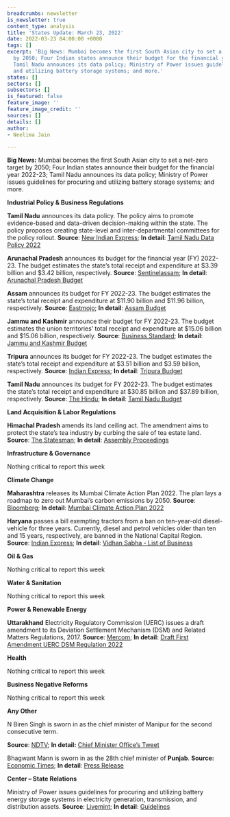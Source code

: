 ```yaml
---
breadcrumbs: newsletter
is_newsletter: true
content_type: analysis
title: 'States Update: March 23, 2022'
date: 2022-03-23 04:00:00 +0000
tags: []
excerpt: 'Big News: Mumbai becomes the first South Asian city to set a net-zero target
  by 2050; Four Indian states announce their budget for the financial year 2022-23;
  Tamil Nadu announces its data policy; Ministry of Power issues guidelines for procuring
  and utilizing battery storage systems; and more.'
states: []
sectors: []
subsectors: []
is_featured: false
feature_image: ''
feature_image_credit: ''
sources: []
details: []
author:
- Neelima Jain

---
```

**Big News:** Mumbai becomes the first South Asian city to set a net-zero target by 2050; Four Indian states announce their budget for the financial year 2022-23; Tamil Nadu announces its data policy; Ministry of Power issues guidelines for procuring and utilizing battery storage systems; and more.

**Industrial Policy & Business Regulations**

**Tamil Nadu** announces its data policy. The policy aims to promote evidence-based and data-driven decision-making within the state. The policy proposes creating state-level and inter-departmental committees for the policy rollout. **Source**: [New Indian Express](https://www.newindianexpress.com/states/tamil-nadu/2022/mar/17/tn-unveils-data-policy-for-good-governance-2431002.html); **In detail**: [Tamil Nadu Data Policy 2022](https://cms.tn.gov.in/sites/default/files/go/it_e_16_2022_Ms.pdf)

**Arunachal Pradesh** announces its budget for the financial year (FY) 2022-23. The budget estimates the state’s total receipt and expenditure at $3.39 billion and $3.42 billion, respectively. **Source**: [Sentinelassam](https://www.sentinelassam.com/north-east-india-news/arunachal-news/rs-64481-crore-tax-free-deficit-budget-for-arunachal-pradesh-582853); **In detail**: [Arunachal Pradesh Budget](https://www.arunachalbudget.in/docs/glance.pdf)

**Assam** announces its budget for FY 2022-23. The budget estimates the state’s total receipt and expenditure at $11.90 billion and $11.96 billion, respectively. **Source**: [Eastmojo](https://www.eastmojo.com/assam/2022/03/17/assam-budget-2022-23-major-highlights-here/); **In detail**: [Assam Budget](https://finassam.in/budget_documents/)

**Jammu and Kashmir** announce their budget for FY 2022-23. The budget estimates the union territories’ total receipt and expenditure at $15.06 billion and $15.06 billion, respectively. **Source**: [Business Standard](https://www.business-standard.com/budget/article/fm-nirmala-sitharaman-presents-rs-1-42-trn-j-k-budget-in-lok-sabha-122031400659_1.html); **In detail**: [Jammu and Kashmir Budget](https://jakfinance.nic.in/budget/budget2223/2%20Budget%20at%20a%20Glance%202022-23%20(English).pdf)

**Tripura** announces its budget for FY 2022-23. The budget estimates the state’s total receipt and expenditure at $3.51 billion and $3.59 billion, respectively. **Source**: [Indian Express](https://indianexpress.com/article/north-east-india/tripura/tripura-government-presents-rs-26892-crore-tax-free-budget-7824501/); **In detail**: [Tripura Budget](https://finance.tripura.gov.in/sites/default/files/Finance%20Minister%27s%20Speech%20in%20English%20on%20Budget%202022-23.pdf)

**Tamil Nadu** announces its budget for FY 2022-23. The budget estimates the state’s total receipt and expenditure at $30.85 billion and $37.89 billion, respectively. **Source**: [The Hindu](https://www.thehindu.com/news/national/tamil-nadu/tamil-nadu-state-budget-2022-highlights-march-18-2022/article65236666.ece); **In detail**: [Tamil Nadu Budget](https://tnbudget.tn.gov.in/tnweb_files/demands/61%20Annual_Financial_statements.pdf)

**Land Acquisition & Labor Regulations**

**Himachal Pradesh** amends its land ceiling act. The amendment aims to protect the state’s tea industry by curbing the sale of tea estate land. **Source**: [The Statesman](https://www.thestatesman.com/cities/shimla/hp-amends-land-ceiling-act-curb-sale-change-land-use-tea-gardens-1503052271.html); **In detail**: [Assembly Proceedings](https://secure.evidhan.nic.in/SecureFileStructure/Notices/b0ed418b-4f9e-46a4-a2f2-3ab8bc63a701.pdf)

**Infrastructure & Governance**

Nothing critical to report this week

**Climate Change**

**Maharashtra** releases its Mumbai Climate Action Plan 2022. The plan lays a roadmap to zero out Mumbai’s carbon emissions by 2050. **Source**: [Bloomberg](https://www.bloomberg.com/news/articles/2022-03-13/mumbai-becomes-first-south-asian-city-to-detail-net-zero-roadmap); **In detail**: [Mumbai Climate Action Plan 2022](https://drive.google.com/file/d/1gU3Bnhk3UJ_wCFaMC1ognZBdsdDkQBY1/view)

**Haryana** passes a bill exempting tractors from a ban on ten-year-old diesel-vehicle for three years. Currently, diesel and petrol vehicles older than ten and 15 years, respectively, are banned in the National Capital Region. **Source**: [Indian Express](https://indianexpress.com/article/cities/chandigarh/house-passes-bill-to-exempt-old-tractors-from-ban-in-ncr-for-three-years-7823569/); **In detail**: [Vidhan Sabha - List of Business](https://haryanaassembly.gov.in/wp-content/uploads/2022/03/LOB-21.03.2022.pdf)

**Oil & Gas**

Nothing critical to report this week

**Water & Sanitation**

Nothing critical to report this week

**Power & Renewable Energy**

**Uttarakhand** Electricity Regulatory Commission (UERC) issues a draft amendment to its Deviation Settlement Mechanism (DSM) and Related Matters Regulations, 2017. **Source**: [Mercom](https://mercomindia.com/uerc-proposes-amendments-dsm/); **In detail:** [Draft First Amendment UERC DSM Regulation 2022](http://www.uerc.gov.in/Draft%20documents/2022/Amendment%20final_Grid%20Code%20and%20DSM/Draft%20First%20Amendment%20UERC%20DSM%20Regulation%202022.pdf)

**Health**

Nothing critical to report this week

**Business Negative Reforms**

Nothing critical to report this week

**Any Other**

N Biren Singh is sworn in as the chief minister of Manipur for the second consecutive term.

**Source**: [NDTV](https://www.ndtv.com/india-news/n-biren-singh-to-be-manipur-chief-minister-again-says-bjp-2832576); **In detail:** [Chief Minister Office’s Tweet](https://twitter.com/manipur_cmo/status/1505888340305801219?s=20&t=F7THoV5z71b6Gu0B34IKwA)

Bhagwant Mann is sworn in as the 28th chief minister of **Punjab**. **Source:** [Economic Times](https://economictimes.indiatimes.com/news/elections/assembly-elections/punjab/bhagwant-mann-takes-oath-as-punjab-cm-in-bhagat-singhs-native-village/articleshow/90262281.cms); **In detail**: [Press Release](http://diprpunjab.gov.in/?q=content/bhagwant-mann-sworn-28th-chief-minister-punjab-khatkar-kalan-ancestral-village-shaheed-e)

**Center – State Relations**

Ministry of Power issues guidelines for procuring and utilizing battery energy storage systems in electricity generation, transmission, and distribution assets. **Source**: [Livemint](https://www.livemint.com/industry/energy/norms-issued-for-procurement-and-utilisation-of-battery-energy-storage-systems-11647357142792.html); **In detail**: [Guidelines](https://powermin.gov.in/sites/default/files/webform/notices/BESS.pdf)
